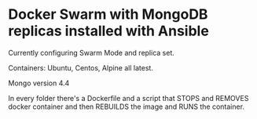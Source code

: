 # Docker Swarm with MongoDB replicas installed with Ansible

Currently configuring Swarm Mode and replica set. 

Containers: Ubuntu, Centos, Alpine all latest.

Mongo version 4.4

In every folder there's a Dockerfile and a script that STOPS and REMOVES docker container and then REBUILDS the image and RUNS the container.
